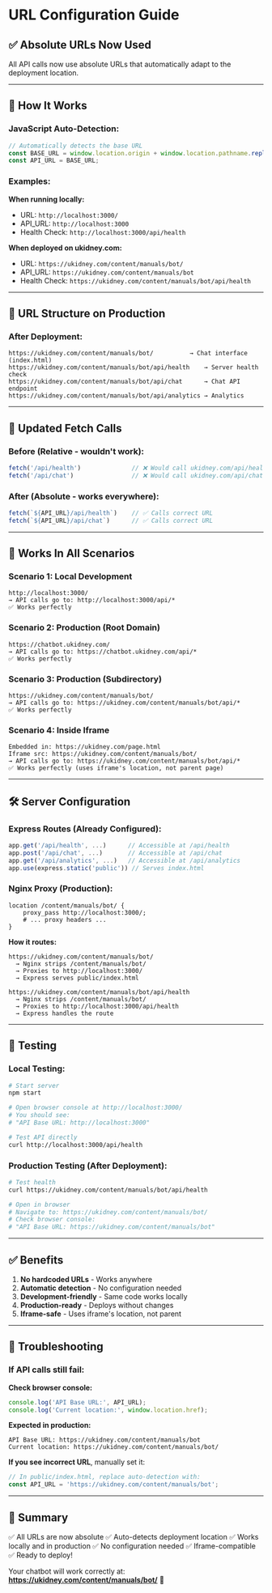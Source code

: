 # URL Configuration Guide

## ✅ **Absolute URLs Now Used**

All API calls now use absolute URLs that automatically adapt to the deployment location.

---

## 🔧 **How It Works**

### **JavaScript Auto-Detection:**

```javascript
// Automatically detects the base URL
const BASE_URL = window.location.origin + window.location.pathname.replace(/\/$/, '');
const API_URL = BASE_URL;
```

### **Examples:**

**When running locally:**
- URL: `http://localhost:3000/`
- API_URL: `http://localhost:3000`
- Health Check: `http://localhost:3000/api/health`

**When deployed on ukidney.com:**
- URL: `https://ukidney.com/content/manuals/bot/`
- API_URL: `https://ukidney.com/content/manuals/bot`
- Health Check: `https://ukidney.com/content/manuals/bot/api/health`

---

## 📂 **URL Structure on Production**

### **After Deployment:**

```
https://ukidney.com/content/manuals/bot/          → Chat interface (index.html)
https://ukidney.com/content/manuals/bot/api/health    → Server health check
https://ukidney.com/content/manuals/bot/api/chat      → Chat API endpoint
https://ukidney.com/content/manuals/bot/api/analytics → Analytics
```

---

## 🔄 **Updated Fetch Calls**

### **Before (Relative - wouldn't work):**
```javascript
fetch('/api/health')              // ❌ Would call ukidney.com/api/health
fetch('/api/chat')                // ❌ Would call ukidney.com/api/chat
```

### **After (Absolute - works everywhere):**
```javascript
fetch(`${API_URL}/api/health`)    // ✅ Calls correct URL
fetch(`${API_URL}/api/chat`)      // ✅ Calls correct URL
```

---

## 🎯 **Works In All Scenarios**

### **Scenario 1: Local Development**
```
http://localhost:3000/
→ API calls go to: http://localhost:3000/api/*
✅ Works perfectly
```

### **Scenario 2: Production (Root Domain)**
```
https://chatbot.ukidney.com/
→ API calls go to: https://chatbot.ukidney.com/api/*
✅ Works perfectly
```

### **Scenario 3: Production (Subdirectory)**
```
https://ukidney.com/content/manuals/bot/
→ API calls go to: https://ukidney.com/content/manuals/bot/api/*
✅ Works perfectly
```

### **Scenario 4: Inside Iframe**
```
Embedded in: https://ukidney.com/page.html
Iframe src: https://ukidney.com/content/manuals/bot/
→ API calls go to: https://ukidney.com/content/manuals/bot/api/*
✅ Works perfectly (uses iframe's location, not parent page)
```

---

## 🛠️ **Server Configuration**

### **Express Routes (Already Configured):**

```javascript
app.get('/api/health', ...)      // Accessible at /api/health
app.post('/api/chat', ...)       // Accessible at /api/chat
app.get('/api/analytics', ...)   // Accessible at /api/analytics
app.use(express.static('public')) // Serves index.html
```

### **Nginx Proxy (Production):**

```nginx
location /content/manuals/bot/ {
    proxy_pass http://localhost:3000/;
    # ... proxy headers ...
}
```

**How it routes:**
```
https://ukidney.com/content/manuals/bot/
  → Nginx strips /content/manuals/bot/
  → Proxies to http://localhost:3000/
  → Express serves public/index.html

https://ukidney.com/content/manuals/bot/api/health
  → Nginx strips /content/manuals/bot/
  → Proxies to http://localhost:3000/api/health
  → Express handles the route
```

---

## 🧪 **Testing**

### **Local Testing:**
```bash
# Start server
npm start

# Open browser console at http://localhost:3000/
# You should see:
# "API Base URL: http://localhost:3000"

# Test API directly
curl http://localhost:3000/api/health
```

### **Production Testing (After Deployment):**
```bash
# Test health
curl https://ukidney.com/content/manuals/bot/api/health

# Open in browser
# Navigate to: https://ukidney.com/content/manuals/bot/
# Check browser console:
# "API Base URL: https://ukidney.com/content/manuals/bot"
```

---

## ✅ **Benefits**

1. **No hardcoded URLs** - Works anywhere
2. **Automatic detection** - No configuration needed
3. **Development-friendly** - Same code works locally
4. **Production-ready** - Deploys without changes
5. **Iframe-safe** - Uses iframe's location, not parent

---

## 🚨 **Troubleshooting**

### **If API calls still fail:**

**Check browser console:**
```javascript
console.log('API Base URL:', API_URL);
console.log('Current location:', window.location.href);
```

**Expected in production:**
```
API Base URL: https://ukidney.com/content/manuals/bot
Current location: https://ukidney.com/content/manuals/bot/
```

**If you see incorrect URL**, manually set it:
```javascript
// In public/index.html, replace auto-detection with:
const API_URL = 'https://ukidney.com/content/manuals/bot';
```

---

## 📝 **Summary**

✅ All URLs are now absolute
✅ Auto-detects deployment location
✅ Works locally and in production
✅ No configuration needed
✅ Iframe-compatible
✅ Ready to deploy!

Your chatbot will work correctly at:
**https://ukidney.com/content/manuals/bot/** 🚀

